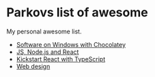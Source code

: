 # Parkovs list of awesome

My personal awesome list.

- [Software on Windows with Chocolatey](chocolatey.md)
- [JS, Node.js and React](javascript.md)
- [Kickstart React with TypeScript](react.md)
- [Web design](webdesign.md)